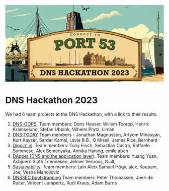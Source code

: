 ![DNS Hackathon 2023](/Netnod-Hackathon-Banner-1-1200x580.jpg)

# DNS Hackathon 2023

We had 6 team projects at the DNS Hackathon, with a link to their results.

1. [DNS-OOPS](https://github.com/DNS-Hackathon-2023/DNS-oops). Team members: Doris Hauser, Willem Toorop, Henrik Kramselund, Stefan Ubbink, Vilhelm Prytz, Liman
2. [DNS TODAY](https://github.com/DNS-Hackathon-2023/DNS-Today) Team members - Jonathan Magnusson, Artyom Minasyan, Kurt Kayser, Sarder Kamal, Lavie B.B., Q Misell, James Rice, Bernhard
3. [Diggin' in](https://github.com/DNS-Hackathon-2023/diggin-in). Team members: Tony Finch, Sebastian Castro, Raffaele Sommese, Alex Semenyaka, Annika Hannig, emile aben
4. [DApper (DNS and the application layer)](https://github.com/DNS-Hackathon-2023/DApper). Team members: Yuang Yuan, Asbjoern Sloth Toennesen, Jelmer Vernooij, Niall,
5. [Sustainability](https://pad.chalec.org/p/a129ripe-86-hackathonpapercopy). Team members: Lain Aleix Samael Högy, alex, Koupam, Joe, Vesna Manojlovic
6. [DNSSEC bootstrapping](https://github.com/DNS-Hackathon-2023/DNSSEC-Bootstrapping) Team members: Peter Thomassen, Joeri de Ruiter, Vincent Jumpertz, Rudi Kraus, Adam Burns

